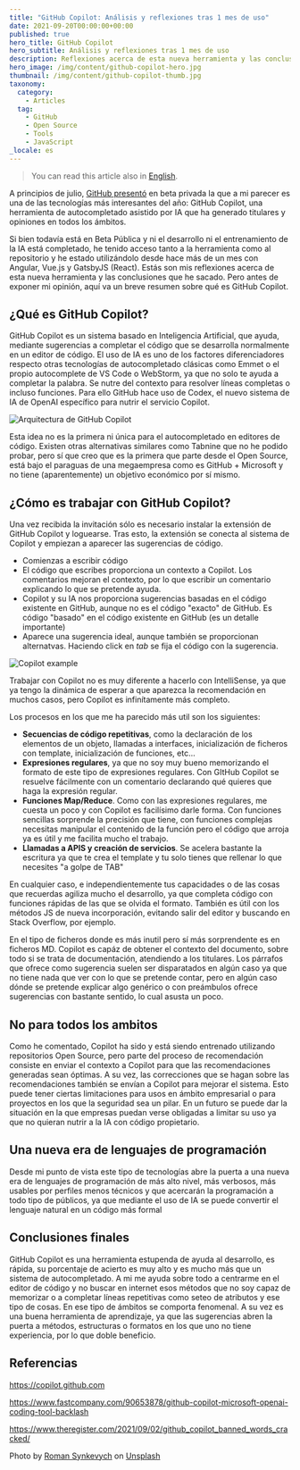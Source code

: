 ```yaml
---
title: "GitHub Copilot: Análisis y reflexiones tras 1 mes de uso"
date: 2021-09-20T00:00:00+00:00
published: true
hero_title: GitHub Copilot
hero_subtitle: Análisis y reflexiones tras 1 mes de uso
description: Reflexiones acerca de esta nueva herramienta y las conclusiones que he sacado.
hero_image: /img/content/github-copilot-hero.jpg
thumbnail: /img/content/github-copilot-thumb.jpg
taxonomy:
  category:
    - Articles
  tag:
    - GitHub
    - Open Source
    - Tools
    - JavaScript
_locale: es
---
```


> You can read this article also in [English](/github-copilot).

A principios de julio, [GitHub presentó](https://www.fastcompany.com/90653878/github-copilot-microsoft-openai-coding-tool-backlash) en beta privada la que a mi parecer es una de las tecnologías más interesantes del año: GitHub Copilot, una herramienta de autocompletado asistido por IA que ha generado titulares y opiniones en todos los ámbitos.

Si bien todavía está en Beta Pública y ni el desarrollo ni el entrenamiento de la IA está completado, he tenido acceso tanto a la herramienta como al repositorio y he estado utilizándolo desde hace más de un mes con Angular, Vue.js y GatsbyJS (React). Estás son mis reflexiones acerca de esta nueva herramienta y las conclusiones que he sacado. Pero antes de exponer mi opinión, aquí va un breve resumen sobre qué es GitHub Copilot.

## ¿Qué es GitHub Copilot?

GitHub Copilot es un sistema basado en Inteligencia Artificial, que ayuda, mediante sugerencias a completar el código que se desarrolla normalmente en un editor de código. El uso de IA es uno de los factores diferenciadores respecto otras tecnologías de autocompletado clásicas como Emmet o el propio autocomplete de VS Code o WebStorm, ya que no solo te ayuda a completar la palabra. Se nutre del contexto para resolver líneas completas o incluso funciones. Para ello GitHub hace uso de Codex, el nuevo sistema de IA de OpenAI específico para nutrir el servicio Copilot.

![Arquitectura de GitHub Copilot](/img/content/github-copilot-github-arch.png)

Esta idea no es la primera ni única para el autocompletado en editores de código. Existen otras alternativas similares como Tabnine que no he podido probar, pero sí que creo que es la primera que parte desde el Open Source, está bajo el paraguas de una megaempresa como es GitHub + Microsoft y no tiene (aparentemente) un objetivo económico por sí mismo.

## ¿Cómo es trabajar con GitHub Copilot?

Una vez recibida la invitación sólo es necesario instalar la extensión de GitHub Copilot y loguearse. Tras esto, la extensión se conecta al sistema de Copilot y empiezan a aparecer las sugerencias de código.

- Comienzas a escribir código
- El código que escribes proporciona un contexto a Copilot. Los comentarios mejoran el contexto, por lo que escribir un comentario explicando lo que se pretende ayuda.
- Copilot y su IA nos proporciona sugerencias basadas en el código existente en GitHub, aunque no es el código "exacto" de GitHub. Es código "basado" en el código existente en GitHub (es un detalle importante)
- Aparece una sugerencia ideal, aunque también se proporcionan alternatvas. Haciendo click en _tab_ se fija el código con la sugerencia.

![Copilot example](/img/content/github-copilot-copilot-example.gif)

Trabajar con Copilot no es muy diferente a hacerlo con IntelliSense, ya que ya tengo la dinámica de esperar a que aparezca la recomendación en muchos casos, pero Copilot es infinítamente más completo.

Los procesos en los que me ha parecido más util son los siguientes:

- **Secuencias de código repetitivas**, como la declaración de los elementos de un objeto, llamadas a interfaces, inicialización de ficheros con template, inicialización de funciones, etc...
- **Expresiones regulares**, ya que no soy muy bueno memorizando el formato de este tipo de expresiones regulares. Con GItHub Copilot se resuelve fácilmente con un comentario declarando qué quieres que haga la expresión regular.
- **Funciones Map/Reduce**. Como con las expresiones regulares, me cuesta un poco y con Copilot es facilísimo darle forma. Con funciones sencillas sorprende la precisión que tiene, con funciones complejas necesitas manipular el contenido de la función pero el código que arroja ya es útil y me facilita mucho el trabajo.
- **Llamadas a APIS y creación de servicios**. Se acelera bastante la escritura ya que te crea el template y tu solo tienes que rellenar lo que necesites "a golpe de TAB"

En cualquier caso, e independientemente tus capacidades o de las cosas que recuerdas agiliza mucho el desarrollo, ya que completa código con funciones rápidas de las que se olvida el formato. También es útil con los métodos JS de nueva incorporación, evitando salir del editor y buscando en Stack Overflow, por ejemplo.

En el tipo de ficheros donde es más inutil pero sí más sorprendente es en ficheros MD. Copilot es capáz de obtener el contexto del documento, sobre todo si se trata de documentación, atendiendo a los titulares. Los párrafos que ofrece como sugerencia suelen ser disparatados en algún caso ya que no tiene nada que ver con lo que se pretende contar, pero en algún caso dónde se pretende explicar algo genérico o con preámbulos ofrece sugerencias con bastante sentido, lo cual asusta un poco.

## No para todos los ambitos

Como he comentado, Copilot ha sido y está siendo entrenado utilizando repositorios Open Source, pero parte del proceso de recomendación consiste en enviar el contexto a Copilot para que las recomendaciones generadas sean óptimas. A su vez, las correcciones que se hagan sobre las recomendaciones también se envían a Copilot para mejorar el sistema. Esto puede tener ciertas limitaciones para usos en ámbito empresarial o para proyectos en los que la seguridad sea un pilar. En un futuro se puede dar la situación en la que empresas puedan verse obligadas a limitar su uso ya que no quieran nutrir a la IA con código propietario.

## Una nueva era de lenguajes de programación

Desde mi punto de vista este tipo de tecnologías abre la puerta a una nueva era de lenguajes de programación de más alto nivel, más verbosos, más usables por perfiles menos técnicos y que acercarán la programación a todo tipo de públicos, ya que mediante el uso de IA se puede convertir el lenguaje natural en un código más formal

## Conclusiones finales

GitHub Copilot es una herramienta estupenda de ayuda al desarrollo, es rápida, su porcentaje de acierto es muy alto y es mucho más que un sistema de autocompletado. A mi me ayuda sobre todo a centrarme en el editor de código y no buscar en internet esos métodos que no soy capaz de memorizar o a completar líneas repetitivas como seteo de atributos y ese tipo de cosas. En ese tipo de ámbitos se comporta fenomenal. A su vez es una buena herramienta de aprendizaje, ya que las sugerencias abren la puerta a métodos, estructuras o formatos en los que uno no tiene experiencia, por lo que doble beneficio.

## Referencias

<https://copilot.github.com>

<https://www.fastcompany.com/90653878/github-copilot-microsoft-openai-coding-tool-backlash>

<https://www.theregister.com/2021/09/02/github_copilot_banned_words_cracked/>

<span>Photo by <a href="https://unsplash.com/@synkevych?utm_source=unsplash&utm_medium=referral&utm_content=creditCopyText">Roman Synkevych</a> on <a href="https://unsplash.com/s/photos/github?utm_source=unsplash&utm_medium=referral&utm_content=creditCopyText">Unsplash</a>
</span>
